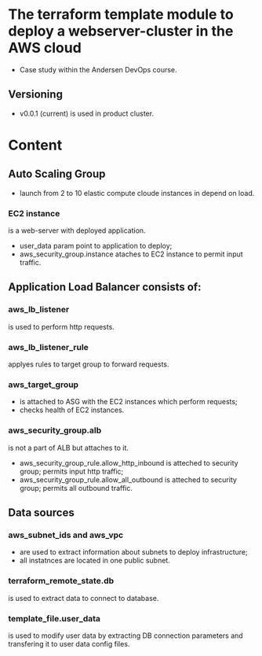 # The terraform template module to deploy a webserver-cluster in the AWS cloud
* Case study within the Andersen DevOps course.

## Versioning
* v0.0.1 (current) is used in product cluster.

# Content

## Auto Scaling Group
* launch from 2 to 10 elastic compute cloude instances in depend on load.

### EC2 instance
is a web-server with deployed application.
* user_data param point to application to deploy;
* aws_security_group.instance ataches to EC2 instance to permit input traffic.

## Application Load Balancer consists of:
### aws_lb_listener
is used to perform http requests.

### aws_lb_listener_rule
applyes rules to target group to forward requests.

### aws_target_group 
* is attached to ASG with the EC2 instances which perform requests;
* checks health of EC2 instances.

### aws_security_group.alb
is not a part of ALB but attaches to it.
* aws_security_group_rule.allow_http_inbound is atteched to security group; permits input http traffic;
* aws_security_group_rule.allow_all_outbound is atteched to security group; permits all outbound traffic.

## Data sources
### aws_subnet_ids and aws_vpc
* are used to extract information about subnets to deploy infrastructure;
* all instatnces are located in one public subnet.

### terraform_remote_state.db
is used to extract data to connect to database.

### template_file.user_data
is used to modify user data by extracting DB connection parameters and transfering it to user data config files.
